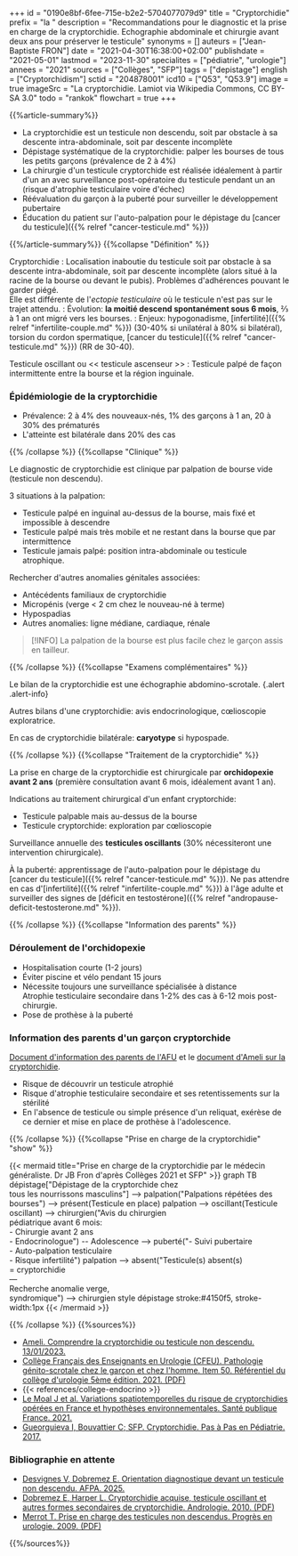 +++
id = "0190e8bf-6fee-715e-b2e2-5704077079d9"
title = "Cryptorchidie"
prefix = "la "
description = "Recommandations pour le diagnostic et la prise en charge de la cryptorchidie. Echographie abdominale et chirurgie avant deux ans pour préserver le testicule"
synonyms = []
auteurs = ["Jean-Baptiste FRON"]
date = "2021-04-30T16:38:00+02:00"
publishdate = "2021-05-01"
lastmod = "2023-11-30"
specialites = ["pédiatrie", "urologie"]
annees = "2021"
sources = ["Collèges", "SFP"]
tags = ["depistage"]
english = ["Cryptorchidism"]
sctid = "204878001"
icd10 = ["Q53", "Q53.9"]
image = true
imageSrc = "La cryptorchidie. Lamiot via Wikipedia Commons, CC BY-SA 3.0"
todo = "rankok"
flowchart = true
+++

{{%article-summary%}}

- La cryptorchidie est un testicule non descendu, soit par obstacle à sa descente intra-abdominale, soit par descente incomplète
- Dépistage systématique de la cryptorchidie: palper les bourses de tous les petits garçons (prévalence de 2 à 4%)
- La chirurgie d'un testicule cryptorchide est réalisée idéalement à partir d'un an avec surveillance post-opératoire du testicule pendant un an (risque d'atrophie testiculaire voire d'échec)
- Réévaluation du garçon à la puberté pour surveiller le développement pubertaire
- Éducation du patient sur l'auto-palpation pour le dépistage du [cancer du testicule]({{% relref "cancer-testicule.md" %}})

{{%/article-summary%}}
{{%collapse "Définition" %}}

Cryptorchidie
: Localisation inaboutie du testicule soit par obstacle à sa descente intra-abdominale, soit par descente incomplète (alors situé à la racine de la bourse ou devant le pubis). Problèmes d'adhérences pouvant le garder piégé.  
Elle est différente de l'*ectopie testiculaire* où le testicule n'est pas sur le trajet attendu.
: Évolution: **la moitié descend spontanément sous 6 mois**, ⅔ à 1 an ont migré vers les bourses.
: Enjeux: hypogonadisme, [infertilité]({{% relref "infertilite-couple.md" %}}) (30-40% si unilatéral à 80% si bilatéral), torsion du cordon spermatique, [cancer du testicule]({{% relref "cancer-testicule.md" %}}) (RR de 30-40).

Testicule oscillant ou << testicule ascenseur >>
: Testicule palpé de façon intermittente entre la bourse et la région inguinale.

### Épidémiologie de la cryptorchidie

- Prévalence: 2 à 4% des nouveaux-nés, 1% des garçons à 1 an, 20 à 30% des prématurés
- L'atteinte est bilatérale dans 20% des cas

{{% /collapse %}}
{{%collapse "Clinique" %}}

Le diagnostic de cryptorchidie est clinique par palpation de bourse vide (testicule non descendu).

3 situations à la palpation:

- Testicule palpé en inguinal au-dessus de la bourse, mais fixé et impossible à descendre
- Testicule palpé mais très mobile et ne restant dans la bourse que par intermittence
- Testicule jamais palpé: position intra-abdominale ou testicule atrophique.

Rechercher d'autres anomalies génitales associées:

- Antécédents familiaux de cryptorchidie
- Micropénis (verge < 2 cm chez le nouveau-né à terme)
- Hypospadias
- Autres anomalies: ligne médiane, cardiaque, rénale

> [!INFO]
> La palpation de la bourse est plus facile chez le garçon assis en tailleur.

{{% /collapse %}}
{{%collapse "Examens complémentaires" %}}

Le bilan de la cryptorchidie est une échographie abdomino-scrotale.
{.alert .alert-info}

Autres bilans d'une cryptorchidie: avis endocrinologique, cœlioscopie exploratrice.

En cas de cryptorchidie bilatérale: **caryotype** si hypospade.

{{% /collapse %}}
{{%collapse "Traitement de la cryptorchidie" %}}

La prise en charge de la cryptorchidie est chirurgicale par **orchidopexie avant 2 ans** (première consultation avant 6 mois, idéalement avant 1 an).

Indications au traitement chirurgical d'un enfant cryptorchide:

- Testicule palpable mais au-dessus de la bourse
- Testicule cryptorchide: exploration par cœlioscopie

Surveillance annuelle des **testicules oscillants** (30% nécessiteront une intervention chirurgicale).

À la puberté: apprentissage de l'auto-palpation pour le dépistage du [cancer du testicule]({{% relref "cancer-testicule.md" %}}). Ne pas attendre en cas d'[infertilité]({{% relref "infertilite-couple.md" %}}) à l'âge adulte et surveiller des signes de [déficit en testostérone]({{% relref "andropause-deficit-testosterone.md" %}}).

{{% /collapse %}}
{{%collapse "Information des parents" %}}

### Déroulement de l'orchidopexie

- Hospitalisation courte (1-2 jours)
- Éviter piscine et vélo pendant 15 jours
- Nécessite toujours une surveillance spécialisée à distance  
  Atrophie testiculaire secondaire dans 1-2% des cas à 6-12 mois post-chirurgie.
- Pose de prothèse à la puberté

### Information des parents d'un garçon cryptorchide

[Document d'information des parents de l'AFU](https://www.urofrance.org/base-bibliographique/cryptorchidie-intervention-chirurgicale-pour-cryptorchidie) et le [document d'Ameli sur la cryptorchidie](https://www.ameli.fr/assure/sante/themes/cryptorchidie-testicule-non-descendu-ectopie-testiculaire/comprendre-cryptorchidie).

- Risque de découvrir un testicule atrophié
- Risque d'atrophie testiculaire secondaire et ses retentissements sur la stérilité
- En l'absence de testicule ou simple présence d'un reliquat, exérèse de ce dernier et mise en place de prothèse à l'adolescence.

{{% /collapse %}}
{{%collapse "Prise en charge de la cryptorchidie" "show" %}}

{{< mermaid title="Prise en charge de la cryptorchidie par le médecin généraliste. Dr JB Fron d'après Collèges 2021 et SFP" >}}
graph TB
  dépistage["Dépistage de la cryptorchide chez<br>tous les nourrissons masculins"] --> palpation("Palpations répétées des bourses") --> présent(Testicule en place)
    palpation --> oscillant(Testicule oscillant) --> chirurgien("Avis du chirurgien<br>pédiatrique avant 6 mois:<br>- Chirurgie avant 2 ans<br>- Endocrinologue") -- Adolescence --> puberté("- Suivi pubertaire<br>- Auto-palpation testiculaire<br>- Risque infertilité")
    palpation --> absent("Testicule(s) absent(s)<br>= cryptorchidie<br>—<br>Recherche anomalie verge,<br>syndromique") --> chirurgien
  style dépistage stroke:#4150f5, stroke-width:1px
{{< /mermaid >}}

{{% /collapse %}}
{{%sources%}}

- [Ameli. Comprendre la cryptorchidie ou testicule non descendu. 13/01/2023.](https://www.ameli.fr/assure/sante/themes/cryptorchidie-testicule-non-descendu-ectopie-testiculaire/comprendre-cryptorchidie)
- [Collège Français des Enseignants en Urologie (CFEU). Pathologie génito-scrotale chez le garçon et chez l'homme. Item 50. Référentiel du collège d'urologie 5ème édition. 2021. (PDF)](https://www.urofrance.org/wp-content/uploads/2021/11/Item-50-Pathologies-genito-scrotale.pdf)
- {{< references/college-endocrino >}}
- [Le Moal J et al. Variations spatiotemporelles du risque de cryptorchidies opérées en France et hypothèses environnementales. Santé publique France. 2021.](https://www.santepubliquefrance.fr/docs/variations-spatiotemporelles-du-risque-de-cryptorchidies-operees-en-france-et-hypotheses-environnementales)
- [Gueorguieva I, Bouvattier C; SFP. Cryptorchidie. Pas à Pas en Pédiatrie. 2017.](https://pap-pediatrie.fr/endocrinologie/cryptorchidie)

### Bibliographie en attente

- [Desvignes V, Dobremez E. Orientation diagnostique devant un testicule non descendu. AFPA. 2025.](https://afpa.org/2025/01/09/orientation-diagnostique-devant-un-testicule-non-descendu/)
- [Dobremez E, Harper L. Cryptorchidie acquise, testicule oscillant et autres formes secondaires de cryptorchidie. Andrologie. 2010. (PDF)](https://link.springer.com/content/pdf/10.1007/s12610-010-0095-y.pdf)
- [Merrot T. Prise en charge des testicules non descendus. Progrès en urologie. 2009. (PDF)](https://www.urofrance.org/sites/default/files/fileadmin/documents/data/PU/2009/3247/38905/FR/206489/main.pdf)

{{%/sources%}}
